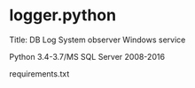 # logger.python
Title: DB Log System observer Windows service

Python 3.4-3.7/MS SQL Server 2008-2016

requirements.txt

